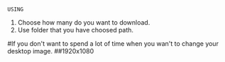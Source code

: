     USING
1) Choose how many do you want to download.
2) Use folder that you have choosed path.

#If you don't want to spend a lot of time when you wan't to change your desktop image.
##1920x1080
